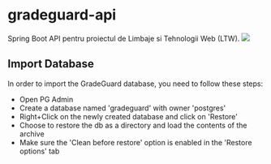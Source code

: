 # gradeguard-api
Spring Boot API pentru proiectul de Limbaje si Tehnologii Web (LTW).
<img src="https://imgur.com/sgl6EMv"/>

## Import Database
In order to import the GradeGuard database, you need to follow these steps:

- Open PG Admin
- Create a database named 'gradeguard' with owner 'postgres'
- Right+Click on the newly created database and click on 'Restore'
- Choose to restore the db as a directory and load the contents of the archive
- Make sure the 'Clean before restore' option is enabled in the 'Restore options' tab
